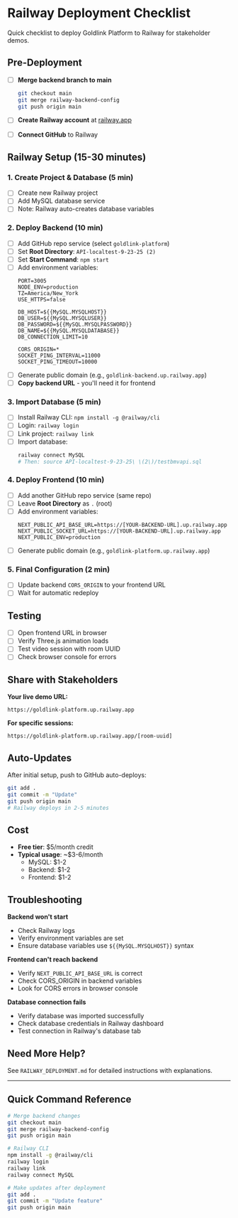 # Railway Deployment Checklist

Quick checklist to deploy Goldlink Platform to Railway for stakeholder demos.

## Pre-Deployment

- [ ] **Merge backend branch to main**
  ```bash
  git checkout main
  git merge railway-backend-config
  git push origin main
  ```

- [ ] **Create Railway account** at [railway.app](https://railway.app)
- [ ] **Connect GitHub** to Railway

## Railway Setup (15-30 minutes)

### 1. Create Project & Database (5 min)
- [ ] Create new Railway project
- [ ] Add MySQL database service
- [ ] Note: Railway auto-creates database variables

### 2. Deploy Backend (10 min)
- [ ] Add GitHub repo service (select `goldlink-platform`)
- [ ] Set **Root Directory**: `API-localtest-9-23-25 (2)`
- [ ] Set **Start Command**: `npm start`
- [ ] Add environment variables:
  ```
  PORT=3005
  NODE_ENV=production
  TZ=America/New_York
  USE_HTTPS=false

  DB_HOST=${{MySQL.MYSQLHOST}}
  DB_USER=${{MySQL.MYSQLUSER}}
  DB_PASSWORD=${{MySQL.MYSQLPASSWORD}}
  DB_NAME=${{MySQL.MYSQLDATABASE}}
  DB_CONNECTION_LIMIT=10

  CORS_ORIGIN=*
  SOCKET_PING_INTERVAL=11000
  SOCKET_PING_TIMEOUT=10000
  ```
- [ ] Generate public domain (e.g., `goldlink-backend.up.railway.app`)
- [ ] **Copy backend URL** - you'll need it for frontend

### 3. Import Database (5 min)
- [ ] Install Railway CLI: `npm install -g @railway/cli`
- [ ] Login: `railway login`
- [ ] Link project: `railway link`
- [ ] Import database:
  ```bash
  railway connect MySQL
  # Then: source API-localtest-9-23-25\ \(2\)/testbmvapi.sql
  ```

### 4. Deploy Frontend (10 min)
- [ ] Add another GitHub repo service (same repo)
- [ ] Leave **Root Directory** as `.` (root)
- [ ] Add environment variables:
  ```
  NEXT_PUBLIC_API_BASE_URL=https://[YOUR-BACKEND-URL].up.railway.app
  NEXT_PUBLIC_SOCKET_URL=https://[YOUR-BACKEND-URL].up.railway.app
  NEXT_PUBLIC_ENV=production
  ```
- [ ] Generate public domain (e.g., `goldlink-platform.up.railway.app`)

### 5. Final Configuration (2 min)
- [ ] Update backend `CORS_ORIGIN` to your frontend URL
- [ ] Wait for automatic redeploy

## Testing

- [ ] Open frontend URL in browser
- [ ] Verify Three.js animation loads
- [ ] Test video session with room UUID
- [ ] Check browser console for errors

## Share with Stakeholders

**Your live demo URL:**
```
https://goldlink-platform.up.railway.app
```

**For specific sessions:**
```
https://goldlink-platform.up.railway.app/[room-uuid]
```

## Auto-Updates

After initial setup, push to GitHub auto-deploys:
```bash
git add .
git commit -m "Update"
git push origin main
# Railway deploys in 2-5 minutes
```

## Cost
- **Free tier**: $5/month credit
- **Typical usage**: ~$3-6/month
  - MySQL: $1-2
  - Backend: $1-2
  - Frontend: $1-2

## Troubleshooting

**Backend won't start**
- Check Railway logs
- Verify environment variables are set
- Ensure database variables use `${{MySQL.MYSQLHOST}}` syntax

**Frontend can't reach backend**
- Verify `NEXT_PUBLIC_API_BASE_URL` is correct
- Check CORS_ORIGIN in backend variables
- Look for CORS errors in browser console

**Database connection fails**
- Verify database was imported successfully
- Check database credentials in Railway dashboard
- Test connection in Railway's database tab

## Need More Help?

See `RAILWAY_DEPLOYMENT.md` for detailed instructions with explanations.

---

## Quick Command Reference

```bash
# Merge backend changes
git checkout main
git merge railway-backend-config
git push origin main

# Railway CLI
npm install -g @railway/cli
railway login
railway link
railway connect MySQL

# Make updates after deployment
git add .
git commit -m "Update feature"
git push origin main
```
